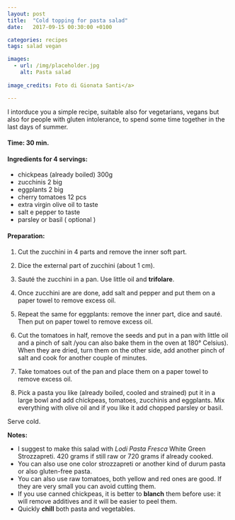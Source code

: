```yaml
---
layout: post
title:  "Cold topping for pasta salad"
date:   2017-09-15 00:30:00 +0100

categories: recipes
tags: salad vegan

images:
  - url: /img/placeholder.jpg
    alt: Pasta salad
   
image_credits: Foto di Gionata Santi</a>

---
```


I intorduce you a simple recipe, suitable also for vegetarians, vegans but also for people with gluten intolerance, to spend some time together in the last days of summer.

<!--continua-->

#### Time: 30 min.

#### Ingredients for 4 servings:

* chickpeas (already boiled) 300g
* zucchinis  2 big
* eggplants 2 big
* cherry tomatoes 12 pcs
* extra virgin olive oil to taste
* salt e pepper to taste
* parsley or basil ( optional )

#### Preparation:

1. Cut the zucchini in 4 parts and remove the inner soft part.
2. Dice the external part of zucchini (about 1 cm).
3. Sauté the zucchini in a pan. Use little oil and **trifolare**.
4. Once zucchini are are done, add salt and pepper and put them on a paper towel to remove excess oil.

5. Repeat the same for eggplants: remove the inner part, dice and sauté. Then put on paper towel to remove excess oil.

6. Cut the tomatoes in half, remove the seeds and put in a pan with little oil and a pinch of salt /you can also bake them in the oven at 180° Celsius). When they are dried, turn them on the other side, add another pinch of salt and cook for another couple of minutes.

7. Take tomatoes out of the pan and place them on a paper towel to remove excess oil.

8. Pick a pasta you like (already boiled, cooled and strained) put it in a large bowl and add chickpeas, tomatoes, zucchinis and eggplants. Mix everything with olive oil and if you like it add chopped parsley or basil.

Serve cold.


**Notes:**

* I suggest to make this salad with *Lodi Pasta Fresca* White Green Strozzapreti. 420 grams if still raw or 720 grams if already cooked.
* You can also use one color strozzapreti or another kind of durum pasta or also gluten-free pasta.
* You can also use raw tomatoes, both yellow and red ones are good. If they are very small you can avoid cutting them.
* If you use canned chickpeas, it is better to **blanch** them before use: it will remove additives and it will be easier to peel them.
* Quickly **chill** both pasta and vegetables.



